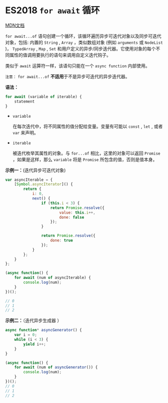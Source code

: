 # ES2018 `for await` 循环

[MDN文档](https://developer.mozilla.org/zh-CN/docs/Web/JavaScript/Reference/Statements/for-await...of)

`for await...of` 语句创建一个循环，该循环遍历异步可迭代对象以及同步可迭代对象，包括: 内置的 `String` , `Array` ，类似数组对象 (例如 `arguments` 或 `NodeList` )， `TypedArray` , `Map` , `Set` 和用户定义的异步/同步迭代器。它使用对象的每个不同属性的值调用要执行的语句来调用自定义迭代钩子。

类似于 `await` 运算符一样，该语句只能在一个 `async function` 内部使用。

`注意：`  `for await...of` **不适用**于不是异步可迭代的异步迭代器。

**语法：**

``` javascript
for await (variable of iterable) {
    statement
}
```

* `variable`

  在每次迭代中，将不同属性的值分配给变量。变量有可能以 `const` , `let` , 或者 `var` 来声明。

* `iterable`

  被迭代枚举其属性的对象。与 `for...of` 相比，这里的对象可以返回 `Promise` ，如果是这样，那么 `variable` 将是 `Promise` 所包含的值，否则是值本身。

**示例一：**(迭代异步可迭代对象)

``` javascript
var asyncIterable = {
    [Symbol.asyncIterator]() {
        return {
            i: 0,
            next() {
                if (this.i < 3) {
                    return Promise.resolve({
                        value: this.i++,
                        done: false
                    });
                }

                return Promise.resolve({
                    done: true
                });
            }
        };
    }
};

(async function() {
    for await (num of asyncIterable) {
        console.log(num);
    }
})();

// 0
// 1
// 2
```

**示例二：**（迭代异步生成器 ）

``` javascript
async function* asyncGenerator() {
    var i = 0;
    while (i < 3) {
        yield i++;
    }
}

(async function() {
    for await (num of asyncGenerator()) {
        console.log(num);
    }
})();
// 0
// 1
// 2
```
